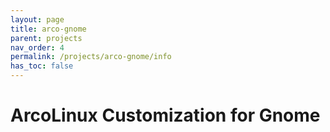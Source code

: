 ```yaml
---
layout: page
title: arco-gnome
parent: projects
nav_order: 4
permalink: /projects/arco-gnome/info
has_toc: false
---
```


# ArcoLinux Customization for Gnome
